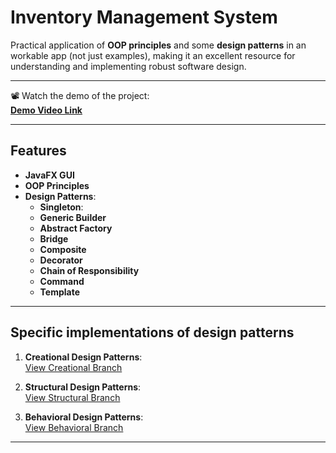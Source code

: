 # Inventory Management System

Practical application of **OOP principles** and some **design patterns** in an workable app (not just examples), 
making it an excellent resource for understanding and implementing robust software design.

---

📽️ Watch the demo of the project:  
[**Demo Video Link**](https://youtu.be/7g4dIKw5ffw)

---

## Features

- **JavaFX GUI**
- **OOP Principles**
- **Design Patterns**: 
  - **Singleton**:
  - **Generic Builder**
  - **Abstract Factory**
  - **Bridge**
  - **Composite**
  - **Decorator**
  - **Chain of Responsibility**
  - **Command**
  - **Template**

---

## Specific implementations of design patterns

1. **Creational Design Patterns**:  
   [View Creational Branch](https://github.com/yaeby/inventory-management-system/tree/lab-1)

2. **Structural Design Patterns**:  
   [View Structural Branch](https://github.com/yaeby/inventory-management-system/tree/lab-2)

3. **Behavioral Design Patterns**:  
   [View Behavioral Branch](https://github.com/yaeby/inventory-management-system/tree/lab-3)

---
   
